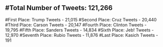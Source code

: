 #Total Number of Tweets: 121,266 
---
#First Place: Trump Tweets - 21,015
#Second Place: Cruz Tweets - 20,440
#Third Place: Carson Tweets - 20,147
#Fourth Place: Clinton Tweets - 19,795
#Fifth Place: Sanders Tweets - 14,834
#Sixth Place: Jeb! Tweets - 12,970
#Seventh Place: Rubio Tweets - 11,876
#Last Place: Kasich Tweets - 191
